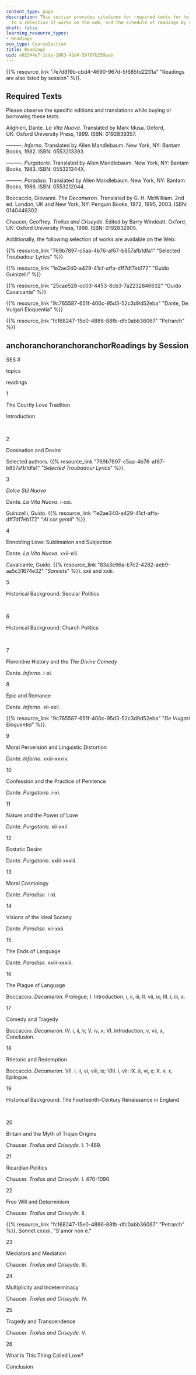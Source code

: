 ```yaml
---
content_type: page
description: This section provides citations for required texts for he course, links
  to a selection of works on the web, and the schedule of readings by session.
draft: false
learning_resource_types:
- Readings
ocw_type: CourseSection
title: Readings
uid: a02344e7-1cde-1063-42d4-59f07b259aab
---
```

{{% resource_link "7e7d819b-cbd4-4690-967d-5f685fd2231a" "Readings are also listed by session" %}}.

## Required Texts

Please observe the specific editions and translations while buying or borrowing these texts.

Alighieri, Dante. *La Vita Nuova.* Translated by Mark Musa. Oxford, UK: Oxford University Press, 1999. ISBN: 0192839357.

———. *Inferno*. Translated by Allen Mandlebaum. New York, NY: Bantam Books, 1982. ISBN: 0553213393.

———. *Purgatorio*. Translated by Allen Mandlebaum. New York, NY: Bantam Books, 1983. ISBN: 055321344X.

———. *Paradiso*. Translated by Allen Mandlebaum. New York, NY: Bantam Books, 1986. ISBN: 0553212044.

Boccaccio, Giovanni. *The Decameron*. Translated by G. H. McWilliam. 2nd ed. London, UK and New York, NY: Penguin Books, 1972, 1995, 2003. ISBN: 0140449302.

Chaucer, Geoffrey. *Troilus and Criseyde*. Edited by Barry Windeatt. Oxford, UK: Oxford University Press, 1998. ISBN: 0192832905.

Additionally, the following selection of works are available on the Web:

{{% resource_link "769b7897-c5aa-4b76-af67-b857afb1dfa1" "Selected Troubadour Lyrics" %}}

{{% resource_link "1e2ae340-a429-41cf-affa-dff7df7eb172" "Guido Guinizelli" %}}

{{% resource_link "25cae528-cc03-4453-8cb3-7a2232846632" "Guido Cavalcante" %}}

{{% resource_link "9c765587-651f-400c-95d3-52c3d9d52eba" "Dante, De Vulgari Eloquentia" %}}

{{% resource_link "fc168247-15e0-4886-88fb-dfc0abb36067" "Petrarch" %}}

## anchoranchoranchoranchorReadings by Session

SES #

topics

readings

1

The Courtly Love Tradition

Introduction

 

2

Domination and Desire

Selected authors. {{% resource_link "769b7897-c5aa-4b76-af67-b857afb1dfa1" "*Selected Troubadour Lyrics*" %}}.

3

*Dolce Stil Nuovo*

Dante. *La Vita Nuova*. i-xxi.

Guinizelli, Guido. {{% resource_link "1e2ae340-a429-41cf-affa-dff7df7eb172" "*Al cor gentil*" %}}.

4

Ennobling Love: Sublimation and Subjection

Dante. *La Vita Nuova*. xxii-xlii.

Cavalcante, Guido. {{% resource_link "83a3e66a-b7c2-4282-aeb9-aa5c31674e32" "*Sonnets*" %}}. xxii and xxiii.

5

Historical Background: Secular Politics

 

6

Historical Background: Church Politics

 

7

Florentine History and the *The Divine Comedy*

Dante. *Inferno.* i-xi.

8

Epic and Romance

Dante. *Inferno.* xii-xxii.

{{% resource_link "9c765587-651f-400c-95d3-52c3d9d52eba" "*De Vulgari Eloquentia*" %}}.

9

Moral Perversion and Linguistic Distortion

Dante. *Inferno.* xxiii-xxxiv.

10

Confession and the Practice of Penitence

Dante. *Purgatorio.* i-xi.

11

Nature and the Power of Love

Dante. *Purgatorio.* xii-xxii.

12

Ecstatic Desire

Dante. *Purgatorio.* xxiii-xxxiii.

13

Moral Cosmology

Dante. *Paradiso.* i-xi.

14

Visions of the Ideal Society

Dante. *Paradiso.* xii-xxii.

15

The Ends of Language

Dante. *Paradiso.* xxiii-xxxiii.

16

The Plague of Language

Boccaccio. *Decameron.* Prologue; I. Introduction, i, ii, iii; II. vii, ix; III. i, iii, x.

17

Comedy and Tragedy

Boccaccio. *Decameron.* IV. i, ii, v; V. iv, x; VI. Introduction, v, vii, x, Conclusion.

18

Rhetoric and Redemption

Boccaccio. *Decameron.* VII. i, ii, vi, viii, ix; VIII. i, vii; IX. ii, vi, x; X. v, x, Epilogue.

19

Historical Background: The Fourteenth-Century Renaissance in England

 

20

Britain and the Myth of Trojan Origins

Chaucer. *Troilus and Criseyde.* I. 1-469.

21

Ricardian Politics

Chaucer. *Troilus and Criseyde.* I. 470-1090.

22

Free Will and Determinism

Chaucer. *Troilus and Criseyde.* II.

{{% resource_link "fc168247-15e0-4886-88fb-dfc0abb36067" "Petrarch" %}}, Sonnet cxxxii, "S'amor non è."

23

Mediators and Mediation

Chaucer. *Troilus and Criseyde*. III.

24

Multiplicity and Indeterminacy

Chaucer. *Troilus and Criseyde*. IV.

25

Tragedy and Transcendence

Chaucer. *Troilus and Criseyde*. V.

26

What Is This Thing Called Love?

Conclusion